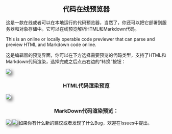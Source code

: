 <h2 align="center">代码在线预览器</h2>
<p>这是一款在线或者可以在本地运行的代码预览器，当然了，你还可以把它部署到服务器和对象存储中。它可以在线预览解析HTML和Markdown代码。</p>
<p>This is an online or locally operable code previewer that can parse and preview HTML and Markdown code online.</p>
<P>这是编辑器的预览界面，你可以在下方选择需要预览的代码类型，支持了HTML和Markdown代码渲染，选择完成之后点击右边的“转换”按钮：</P>
<img src="https://s21.ax1x.com/2025/03/08/pEtwDiQ.png" style="box-shadow: 5px 5px 10px rgba(0, 0, 0, 0.5);">
<h3 align="center">HTML代码渲染预览</h3>
<img src="https://s21.ax1x.com/2025/03/08/pEtwdZ8.png" style="box-shadow: 5px 5px 10px rgba(0, 0, 0, 0.5);">
<h3 align="center">MarkDown代码渲染预览：</h3>
<img src="https://s21.ax1x.com/2025/03/08/pEtwwdS.png" style="box-shadow: 5px 5px 10px rgba(0, 0, 0, 0.5);**">
<img src="https://s21.ax1x.com/2025/03/08/pEtw0Ig.png" style="box-shadow: 5px 5px 10px rgba(0, 0, 0, 0.5);">
如果你有什么新的建议或者发现了什么Bug，欢迎在Issues中提出。

